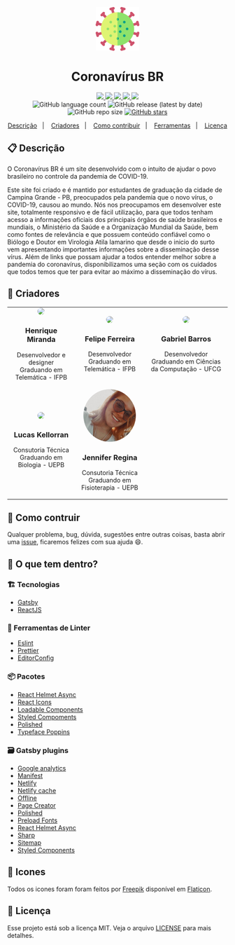 <p align="center">
  <img alt="Icon" src="./src/assets/images/icon.png" width="100"/>
</p>
<h1 align="center">
  Coronavírus BR
</h1>

<!-- Badges -->
<p align="center">
  <a href="https://github.com/henry-ns/coronavirusbr/graphs/commit-activity" alt="Maintenance">
    <img src="https://img.shields.io/badge/Maintained%3F-yes-1EAE72.svg" />
  </a>

  <!-- if your app is a website -->
  <a href="https://<link>" alt="Website <link>">
    <img src="https://img.shields.io/website-up-down-1EAE72-red/https/coronavirusbr.netlify.app" />
  </a>

  <!-- License -->
  <a href="./LICENSE" alt="License: MIT">
    <img src="https://img.shields.io/badge/License-MIT-1EAE72.svg" />
  </a>

  <!-- codefactor -->
  <a href="https://www.codefactor.io/repository/github/henry-ns/coronavirusbr" alt="CodeFactor">
    <img src="https://www.codefactor.io/repository/github/henry-ns/coronavirusbr/badge" />
  </a>

  <!-- if your app is a website deployed on Netlify -->
  <a href="https://app.netlify.com/sites/<name>/deploys" alt="Netlify Status">
    <img src="https://api.netlify.com/api/v1/badges/35979589-a04b-4380-ad2a-c348c9b56c40/deploy-status" />
  </a>

  <br/>

  <img alt="GitHub language count" src="https://img.shields.io/github/languages/count/henry-ns/coronavirusbr?color=blue">

  <!-- version -->
  <img alt="GitHub release (latest by date)" src="https://img.shields.io/github/v/release/henry-ns/coronavirusbr">

  <!-- GitHub repo size -->
  <img alt="GitHub repo size" src="https://img.shields.io/github/repo-size/henry-ns/coronavirusbr">

  <!-- Social -->
  <a href="https://github.com/henry-ns/coronavirusbr/stargazers">
    <img alt="GitHub stars" src="https://img.shields.io/github/stars/henry-ns/coronavirusbr?style=social">
  </a>
</p>

<!-- summary -->
<p align="center">
  <a href="#clipboard-descrição">Descrição</a>&nbsp;&nbsp;&nbsp;|&nbsp;&nbsp;&nbsp;
  <a href="#man-criadores">Criadores</a>&nbsp;&nbsp;&nbsp;|&nbsp;&nbsp;&nbsp;
  <a href="#busts_in_silhouette-como-contruir">Como contribuir</a>&nbsp;&nbsp;&nbsp;|&nbsp;&nbsp;&nbsp;
  <a href="#-o-que-tem-dentro">Ferramentas</a>&nbsp;&nbsp;&nbsp;|&nbsp;&nbsp;&nbsp;
  <a href="#memo-licença">Licença</a>
</p>

## :clipboard: Descrição
O Coronavírus BR é um site desenvolvido com o intuito de ajudar o povo brasileiro no controle da pandemia de COVID-19.

Este site foi criado e é mantido por estudantes de graduação da cidade de Campina Grande - PB, preocupados pela pandemia que o novo vírus, o COVID-19, causou ao mundo. Nós nos preocupamos em desenvolver este site, totalmente responsivo e de fácil utilização, para que todos tenham acesso a informações oficiais dos principais órgãos de saúde brasileiros e mundiais, o Ministério da Saúde e a Organização Mundial da Saúde, bem como fontes de relevância e que possuem conteúdo confiável como o Biólogo e Doutor em Virologia Atila Iamarino que desde o inicio do surto vem apresentando importantes informações sobre a disseminação desse vírus. Além de links que possam ajudar a todos entender melhor sobre a pandemia do coronavírus, disponibilizamos uma seção com os cuidados que todos temos que ter para evitar ao máximo a disseminação do vírus.

## :man: Criadores
<table style="width:100%">

  <tr>
    <td align="center"><a href="http://github.com/henry-ns"><img src="https://avatars0.githubusercontent.com/u/16365204?s=460&u=4c076068404dd2a42655c5b4dac977bcef7be34a&v=4" height="auto" width="120" style="border-radius:50%"></a>
<h3>Henrique Miranda</h3>
<p>Desenvolvedor e designer<br>Graduando em Telemática - IFPB</p></td>
    <td align="center"><a href="http://github.com/felipefbs"><img src="https://avatars2.githubusercontent.com/u/34188166?s=460&u=cb0f8a8a1ffa0f849760231156bba2ab55eed2ac&v=4" height="auto" width="120" style="border-radius:50%"></a>
<h3>Felipe Ferreira</h3>
<p>Desenvolvedor<br>Graduando em Telemática - IFPB</p></td>
    <td align="center"><a href="http://github.com/GabrielSBarros"><img src="https://avatars1.githubusercontent.com/u/16857391?s=460&u=ed3483cabd445be9f710a10bbdc74e45fa198b49&v=4" height="auto" width="120" style="border-radius:50%"></a>
<h3>Gabriel Barros</h3>
<p>Desenvolvedor<br>Graduando em Ciências da Computação - UFCG</p></td>
  </tr>
  <tr>
    <td align="center"><a href="https://www.instagram.com/lucas_kellorran/"><img src="https://pbs.twimg.com/profile_images/1018977628538261506/z9QrEFih_400x400.jpg" height="auto" width="120" style="border-radius:50%"></a>
<h3>Lucas Kellorran</h3>
<p>Consutoria Técnica<br>Graduando em Biologia - UEPB</p></td>
    <td align="center"><a href="https://www.instagram.com/jennirestaum/"><img src="./assets/jennifer.jpeg" height="auto" width="120" style="border-radius:50%"></a>
<h3>Jennifer Regina</h3>
<p>Consutoria Técnica<br>Graduando em Fisioterapia - UEPB</p></td>
  </tr>
</table>

## :busts_in_silhouette: Como contruir
Qualquer problema, bug, dúvida, sugestões entre outras coisas, basta abrir uma [issue](https://github.com/henry-ns/coronavirusbr/issues), ficaremos felizes com sua ajuda :smile:.

## 🧐 O que tem dentro?

### :building_construction: Tecnologias
- [Gatsby](https://www.gatsbyjs.org/)
- [ReactJS](https://reactjs.org/)

### :lipstick: Ferramentas de Linter
- [Eslint](https://eslint.org/)
- [Prettier](https://prettier.io/)
- [EditorConfig](https://editorconfig.org/)

### :package: Pacotes
- [React Helmet Async](https://github.com/staylor/react-helmet-async)
- [React Icons](https://react-icons.netlify.com/#/)
- [Loadable Components](https://loadable-components.com/)
- [Styled Compoments](https://www.styled-components.com/)
- [Polished](https://polished.js.org/)
- [Typeface Poppins](https://www.npmjs.com/package/typeface-poppins)

### :card_file_box: Gatsby plugins
- [Google analytics](https://www.gatsbyjs.org/packages/gatsby-plugin-google-analytics/)
- [Manifest](https://www.gatsbyjs.org/packages/gatsby-plugin-manifest/)
- [Netlify](https://www.gatsbyjs.org/packages/gatsby-plugin-netlify/)
- [Netlify cache](https://www.gatsbyjs.org/packages/gatsby-plugin-netlify-cache/)
- [Offline](https://www.gatsbyjs.org/packages/gatsby-plugin-offline/)
- [Page Creator](https://www.gatsbyjs.org/packages/gatsby-plugin-page-creator/)
- [Polished](https://www.gatsbyjs.org/packages/gatsby-plugin-polished/)
- [Preload Fonts](https://www.gatsbyjs.org/packages/gatsby-plugin-preload-fonts/)
- [React Helmet Async](https://www.gatsbyjs.org/packages/gatsby-plugin-sharp/)
- [Sharp](https://www.gatsbyjs.org/packages/gatsby-plugin-sharp/)
- [Sitemap](https://www.gatsbyjs.org/packages/gatsby-plugin-sitemap/)
- [Styled Components](https://www.gatsbyjs.org/packages/gatsby-plugin-styled-components/)


## :art: Icones

Todos os icones foram foram feitos por [Freepik](https://www.flaticon.com/authors/freepik) disponível em [Flaticon](https://www.flaticon.com/home).

## :memo: Licença

Esse projeto está sob a licença MIT. Veja o arquivo [LICENSE](LICENSE) para mais detalhes.
